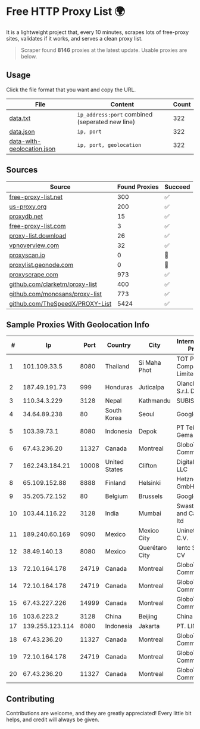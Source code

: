 
# Free HTTP Proxy List 🌍

It is a lightweight project that, every 10 minutes, scrapes lots of free-proxy sites, validates if it works, and serves a clean proxy list.


> Scraper found **8146** proxies at the latest update. Usable proxies are below.

## Usage

Click the file format that you want and copy the URL.


|File|Content|Count|
|----|-------|-----|
|[data.txt](https://raw.githubusercontent.com/themiralay/Proxy-List-World/master/data.txt)|`ip_address:port` combined (seperated new line)|322|
|[data.json](https://raw.githubusercontent.com/themiralay/Proxy-List-World/master/data.json)|`ip, port`|322|
|[data-with-geolocation.json](https://raw.githubusercontent.com/themiralay/Proxy-List-World/master/data-with-geolocation.json)|`ip, port, geolocation`|322|

## Sources

|Source|Found Proxies|Succeed|
|------|-------------|-------|
|[free-proxy-list.net](https://free-proxy-list.net)|300|✅|
|[us-proxy.org](https://www.us-proxy.org)|200|✅|
|[proxydb.net](http://proxydb.net)|15|✅|
|[free-proxy-list.com](https://free-proxy-list.com/?page=&port=&type%5B%5D=http&type%5B%5D=https&up_time=0&search=Search)|3|✅|
|[proxy-list.download](https://www.proxy-list.download/HTTP)|26|✅|
|[vpnoverview.com](https://vpnoverview.com/privacy/anonymous-browsing/free-proxy-servers)|32|✅|
|[proxyscan.io](https://www.proxyscan.io)|0|🚫|
|[proxylist.geonode.com](https://proxylist.geonode.com/api/proxy-list?limit=300&page=1&sort_by=lastChecked&sort_type=desc&protocols=http,https)|0|🚫|
|[proxyscrape.com](https://api.proxyscrape.com/v2/?request=displayproxies&protocol=http&timeout=10000&country=all&ssl=all&anonymity=all)|973|✅|
|[github.com/clarketm/proxy-list](https://raw.githubusercontent.com/clarketm/proxy-list/master/proxy-list-raw.txt)|400|✅|
|[github.com/monosans/proxy-list](https://raw.githubusercontent.com/monosans/proxy-list/main/proxies/http.txt)|773|✅|
|[github.com/TheSpeedX/PROXY-List](https://raw.githubusercontent.com/TheSpeedX/PROXY-List/master/http.txt)|5424|✅|


## Sample Proxies With Geolocation Info

|#|Ip|Port|Country|City|Internet Service Provider|
|-|--|----|-------|----|-------------------------|
|1|101.109.33.5|8080|Thailand|Si Maha Phot|TOT Public Company Limited|
|2|187.49.191.73|999|Honduras|Juticalpa|Olancho NET S.r.l. De C.V.|
|3|110.34.3.229|3128|Nepal|Kathmandu|SUBISU C7|
|4|34.64.89.238|80|South Korea|Seoul|Google LLC|
|5|103.39.73.1|8080|Indonesia|Depok|PT Teknologi Gema Informasi|
|6|67.43.236.20|11327|Canada|Montreal|GloboTech Communications|
|7|162.243.184.21|10008|United States|Clifton|DigitalOcean, LLC|
|8|65.109.152.88|8888|Finland|Helsinki|Hetzner Online GmbH|
|9|35.205.72.152|80|Belgium|Brussels|Google LLC|
|10|103.44.116.22|3128|India|Mumbai|Swastik Internet and Cables pvt. ltd|
|11|189.240.60.169|9090|Mexico|Mexico City|Uninet S.A. de C.V.|
|12|38.49.140.13|8080|Mexico|Querétaro City|Ientc S De RL De CV|
|13|72.10.164.178|24719|Canada|Montreal|GloboTech Communications|
|14|72.10.164.178|24719|Canada|Montreal|GloboTech Communications|
|15|67.43.227.226|14999|Canada|Montreal|GloboTech Communications|
|16|103.6.223.2|3128|China|Beijing|China Unicom|
|17|139.255.123.114|8080|Indonesia|Jakarta|PT. LINKNET|
|18|67.43.236.20|11327|Canada|Montreal|GloboTech Communications|
|19|72.10.164.178|24719|Canada|Montreal|GloboTech Communications|
|20|67.43.236.20|11327|Canada|Montreal|GloboTech Communications|



## Contributing

Contributions are welcome, and they are greatly appreciated! Every
little bit helps, and credit will always be given.

